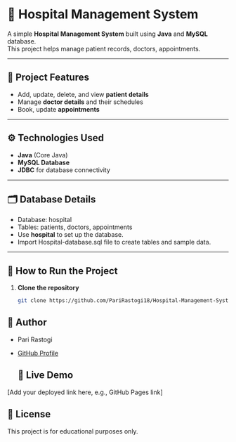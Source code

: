 # 🏥 Hospital Management System

A simple **Hospital Management System** built using **Java** and **MySQL** database.  
This project helps manage patient records, doctors, appointments.

---

## 📌 **Project Features**

- Add, update, delete, and view **patient details**
- Manage **doctor details** and their schedules
- Book, update **appointments**
  
---

## ⚙️ **Technologies Used**

- **Java** (Core Java)
- **MySQL Database**
- **JDBC** for database connectivity

---

## 🗂️ **Database Details**

- Database: hospital
- Tables: patients, doctors, appointments 
- Use **hospital** to set up the database.
- Import Hospital-database.sql file to create tables and sample data.

---

## 🚀 **How to Run the Project**

1. **Clone the repository**
   ```bash
   git clone https://github.com/PariRastogi18/Hospital-Management-System.git

 ## 🙌 Author
- Pari Rastogi
- [GitHub Profile](https://github.com/PariRastogi18)

  ## 🔗 Live Demo

[Add your deployed link here, e.g., GitHub Pages link]

## 📄 License

This project is for educational purposes only.

